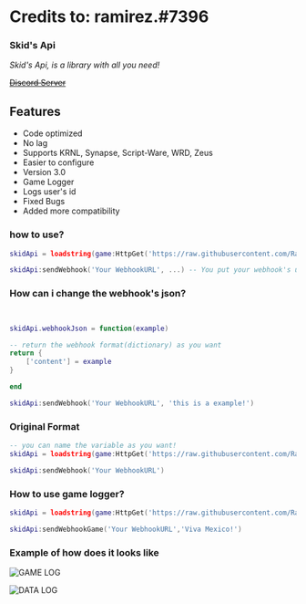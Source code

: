 # Credits to: ramirez.#7396
### Skid's Api


_Skid's Api, is a library with all you need!_

~~[Discord Server](https://discord.gg/rXDFU7xSxw)~~

## Features

- Code optimized
- No lag
- Supports KRNL, Synapse, Script-Ware, WRD, Zeus
- Easier to configure
- Version 3.0
- Game Logger
- Logs user's id
- Fixed Bugs
- Added more compatibility
### how to use?



```lua
skidApi = loadstring(game:HttpGet('https://raw.githubusercontent.com/Ramirez1001/Skid-s-Api/main/main.lua'))()

skidApi:sendWebhook('Your WebhookURL', ...) -- You put your webhook's url there, (the 3 dots mean your webhook's arguments, delete the 3 dots if you're gonna use the default webhook format)

```

### How can i change the webhook's json?

```lua


skidApi.webhookJson = function(example)

-- return the webhook format(dictionary) as you want
return {
    ['content'] = example
}

end

skidApi:sendWebhook('Your WebhookURL', 'this is a example!')

```

### Original Format

```lua
-- you can name the variable as you want!
skidApi = loadstring(game:HttpGet('https://raw.githubusercontent.com/Ramirez1001/Skid-s-Api/main/main.lua'))()

skidApi:sendWebhook('Your WebhookURL')
```

### How to use game logger?

```lua
skidApi = loadstring(game:HttpGet('https://raw.githubusercontent.com/Ramirez1001/Skid-s-Api/main/main.lua'))()

skidApi:sendWebhookGame('Your WebhookURL','Viva Mexico!')
```


### Example of how does it looks like

![GAME LOG](https://media.discordapp.net/attachments/854902177578221580/917238485457457152/unknown.png "GAME LOG")


![DATA LOG](https://media.discordapp.net/attachments/854902177578221580/917240112427986984/unknown.png "DATA LOG")
